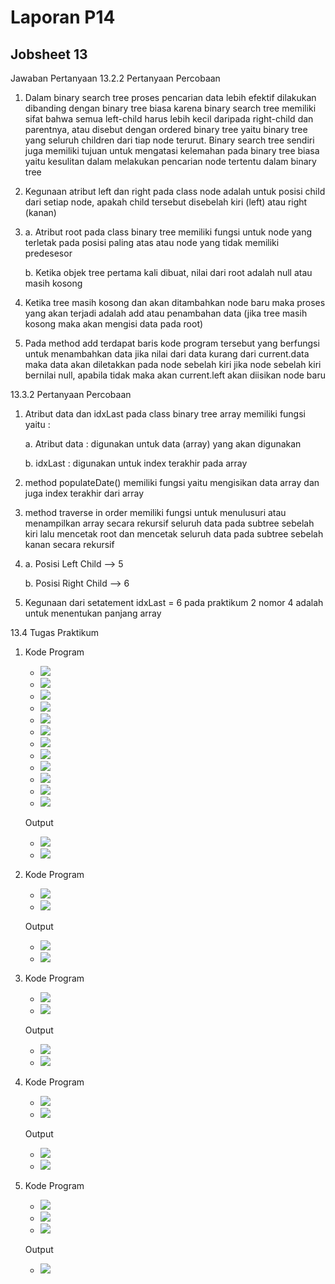 # Laporan P14
## Jobsheet 13

Jawaban Pertanyaan
13.2.2 Pertanyaan Percobaan
1.	Dalam binary search tree proses pencarian data lebih efektif dilakukan dibanding dengan binary tree biasa karena binary search tree memiliki sifat bahwa semua left-child harus lebih kecil daripada right-child dan parentnya, atau disebut dengan ordered binary tree yaitu binary tree yang seluruh children dari tiap node terurut. Binary search tree sendiri juga memiliki tujuan untuk mengatasi kelemahan pada binary tree biasa yaitu kesulitan dalam melakukan pencarian node tertentu dalam binary tree
2.	Kegunaan atribut left dan right pada class node adalah untuk posisi child dari setiap node, apakah child tersebut disebelah kiri (left) atau right (kanan)
3.	 
    a.	Atribut root pada class binary tree memiliki fungsi untuk node yang terletak pada posisi paling atas atau node yang tidak memiliki predesesor

    b.	Ketika objek tree pertama kali dibuat, nilai dari root adalah null atau masih kosong
4.	Ketika tree masih kosong dan akan ditambahkan node baru maka proses yang akan terjadi adalah add atau penambahan data (jika tree masih kosong maka akan mengisi data pada root)
5.	Pada method add terdapat baris kode program tersebut yang berfungsi untuk menambahkan data jika nilai dari data kurang dari current.data maka data akan diletakkan pada node sebelah kiri jika node sebelah kiri bernilai null, apabila tidak maka akan current.left akan diisikan node baru 

13.3.2 Pertanyaan Percobaan
1.	Atribut data dan idxLast pada class binary tree array memiliki fungsi yaitu :

    a.	Atribut data : digunakan untuk data (array) yang akan digunakan

    b.	idxLast : digunakan untuk index terakhir pada array
2.	method populateDate() memiliki fungsi yaitu mengisikan data array dan juga index terakhir dari array
3.	method traverse in order memiliki fungsi untuk menulusuri atau menampilkan array secara rekursif seluruh data pada subtree sebelah kiri lalu mencetak root dan mencetak seluruh data pada subtree sebelah kanan secara rekursif
4.	 a. Posisi Left Child --> 5

     b. Posisi Right Child --> 6 

5.	Kegunaan dari setatement idxLast = 6 pada praktikum 2 nomor 4 adalah untuk menentukan panjang array

13.4 Tugas Praktikum
1. Kode Program
   * <img src="./ss/1.jpeg">
   * <img src="./ss/2.jpeg">
   * <img src="./ss/3.jpeg">
   * <img src="./ss/4.jpeg">
   * <img src="./ss/5.jpeg">
   * <img src="./ss/6.jpeg">
   * <img src="./ss/7.jpeg">
   * <img src="./ss/8.jpeg">
   * <img src="./ss/9.jpeg">
   * <img src="./ss/10.jpeg">
   * <img src="./ss/11.jpeg">
   * <img src="./ss/12.jpeg">

   Output
   * <img src="./ss/13.jpeg">
   * <img src="./ss/14.jpeg">

2. Kode Program
   * <img src="./ss/15.jpeg">
   * <img src="./ss/16.jpeg">

   Output
   * <img src="./ss/17.jpeg">
   * <img src="./ss/18.jpeg">

3. Kode Program
   * <img src="./ss/19.jpeg">
   * <img src="./ss/20.jpeg">

   Output
   * <img src="./ss/21.jpeg">
   * <img src="./ss/22.jpeg">

4. Kode Program
   * <img src="./ss/23.jpeg">
   * <img src="./ss/24.jpeg">

   Output
   * <img src="./ss/25.jpeg">
   * <img src="./ss/26.jpeg">

5. Kode Program
   * <img src="./ss/27.jpeg">
   * <img src="./ss/28.jpeg">
   * <img src="./ss/29.jpeg">

   Output
   * <img src="./ss/30.jpeg">

   






   



